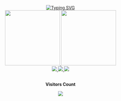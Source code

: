 <div align="center">
  <a href="https://git.io/typing-svg">
    <img src="https://readme-typing-svg.demolab.com?font=Fira+Code&pause=1000&color=02A700&width=435&lines=Hello+World%2C+My+name+is+Gabriel.+I'm+a+gaucho+who+is+passionate+about+programming.+Because+of+the+fact+that+everything+I+do+in+my+daily+life+someone+or+some+people+managed+to+write%2C+so+I+think+about+how+the+human+mind+is+created." alt="Typing SVG" />
  </a>
</div>

<div align="center">
  <a href="https://github.com/Gabs051">
    <img loading="lazy" height="180em" src="https://github-readme-stats.vercel.app/api/top-langs/?username=Gabs051&layout=compact&langs_count=7&theme=tokyonight"/>
    <img loading="lazy" height="180em" src="https://github-readme-stats.vercel.app/api?username=Gabs051&show_icons=true&theme=tokyonight&include_all_commits=true&count_private=true"/>
  </a>
</div>

<div align="center">
  <a href="https://instagram.com/gabs_oliii" target="_blank">
    <img loading="lazy" src="https://img.shields.io/badge/-Instagram-%23E4405F?style=for-the-badge&logo=instagram&logoColor=white" target="_blank">
  </a>
  <a href="mailto:gabz15000@gmail.com">
    <img loading="lazy" src="https://img.shields.io/badge/Gmail-D14836?style=for-the-badge&logo=gmail&logoColor=white" target="_blank">
  </a>
  <a href="https://www.linkedin.com/in/gabsoli" target="_blank">
    <img loading="lazy" src="https://img.shields.io/badge/-LinkedIn-%230077B5?style=for-the-badge&logo=linkedin&logoColor=white" target="_blank">
  </a>   
</div>

<div align="center">
  <br>
  <p align="center"><b>Visitors Count</b></p>  
  <p align="center">
    <img align="center" src="https://profile-counter.glitch.me/{Gabs051}/count.svg" />
  </p> 
  <br>
</div>
